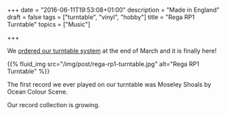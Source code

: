 +++
date = "2016-06-11T19:53:08+01:00"
description = "Made in England"
draft = false
tags = ["turntable", "vinyl", "hobby"]
title = "Rega RP1 Turntable"
topics = ["Music"]

+++

We [ordered our turntable system](http://yoshiharuyamashita.com/post/first-turntable-system/) at the end of March and it is finally here!

{{% fluid_img src="/img/post/rega-rp1-turntable.jpg" alt="Rega RP1 Turntable" %}}

The first record we ever played on our turntable was Moseley Shoals by Ocean Colour Scene.

Our record collection is growing.

<!--more-->